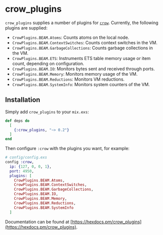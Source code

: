 # crow_plugins

`crow_plugins` supplies a number of plugins for
[`crow`](https://github.com/jchristgit/crow). Currently, the following plugins
are supplied:

- `CrowPlugins.BEAM.Atoms`: Counts atoms on the local node.
- `CrowPlugins.BEAM.ContextSwitches`: Counts context switches in the VM.
- `CrowPlugins.BEAM.GarbageCollections`: Counts garbage collections in the VM.
- `CrowPlugins.BEAM.ETS`: Instruments ETS table memory usage or item count,
  depending on configuration.
- `CrowPlugins.BEAM.IO`: Monitors bytes sent and received through ports.
- `CrowPlugins.BEAM.Memory`: Monitors memory usage of the VM.
- `CrowPlugins.BEAM.Reductions`: Monitors VM reductions.
- `CrowPlugins.BEAM.SystemInfo`: Monitors system counters of the VM.


## Installation

Simply add `crow_plugins` to your `mix.exs`:

```elixir
def deps do
  [
    {:crow_plugins, "~> 0.2"}
  ]
end
```

Then configure `:crow` with the plugins you want, for example:

```elixir
# config/config.exs
config :crow,
  ip: {127, 0, 0, 1},
  port: 4950,
  plugins: [
    CrowPlugins.BEAM.Atoms,
    CrowPlugins.BEAM.ContextSwitches,
    CrowPlugins.BEAM.GarbageCollections,
    CrowPlugins.BEAM.IO,
    CrowPlugins.BEAM.Memory,
    CrowPlugins.BEAM.Reductions,
    CrowPlugins.BEAM.SystemInfo
  ]
```

Documentation can be found at [https://hexdocs.pm/crow_plugins](https://hexdocs.pm/crow_plugins).

